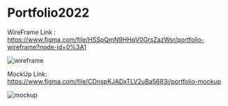 # Portfolio2022

WireFrame Link : https://www.figma.com/file/HSSpQmN9HHqV0GrsZazWsr/portfolio-wireframe?node-id=0%3A1



![wireframe](https://user-images.githubusercontent.com/108748615/182157485-ddedb297-b558-4659-9278-cca3ca8d07be.PNG)














MockUp Link: https://www.figma.com/file/CDnspKJADxTLV2uBa5683i/portfolio-mockup



![mockup](https://user-images.githubusercontent.com/108748615/182157534-b4da7ab8-7650-4d71-959b-abb61984ef62.PNG)






